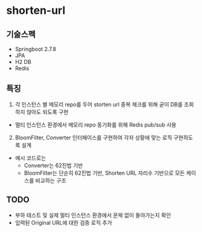 # shorten-url

## 기술스펙
- Springboot 2.7.8
- JPA
- H2 DB
- Redis

## 특징
1. 각 인스턴스 별 메모리 repo를 두어 storten url 중복 체크를 위해 굳이 DB를 조회하지 않아도 되도록 구현
-  멀티 인스턴스 환경에서 메모리 repo 동기화를 위해 Redis pub/sub 사용

2. BloomFilter, Converter 인터페이스를 구현하여 각자 상황에 맞는 로직 구현하도록 설계
- 예시 코드로는
  - Converter는 62진법 기반 
  - BloomFilter는 단순히 62진법 기반, Shorten URL 자리수 기반으로 모든 케이스를 비교하는 구조 

## TODO
- 부하 테스트 및 실제 멀티 인스턴스 환경에서 문제 없이 돌아가는지 확인
- 입력된 Original URL에 대한 검증 로직 추가
